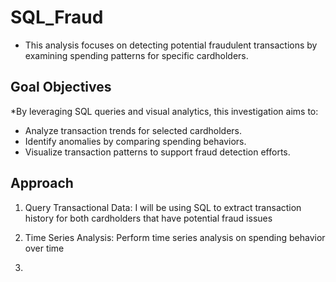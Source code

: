# SQL_Fraud

* This analysis focuses on detecting potential fraudulent transactions by examining spending patterns for specific cardholders.

## Goal Objectives

*By leveraging SQL queries and visual analytics, this investigation aims to:

- Analyze transaction trends for selected cardholders.
- Identify anomalies by comparing spending behaviors.
- Visualize transaction patterns to support fraud detection efforts.

## Approach

1. Query Transactional Data: I will be using SQL to extract transaction history for both cardholders that have potential fraud issues

2. Time Series Analysis: Perform time series analysis on spending behavior over time

3.
